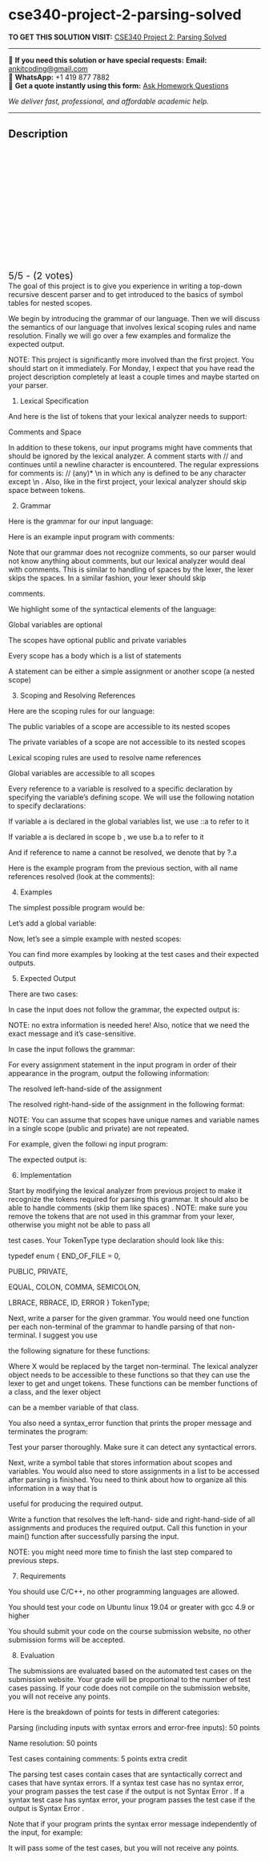 # cse340-project-2-parsing-solved
**TO GET THIS SOLUTION VISIT:** [CSE340 Project 2: Parsing Solved](https://www.ankitcodinghub.com/product/cse340-project-2-parsing-solved/)


---

📩 **If you need this solution or have special requests:** **Email:** ankitcoding@gmail.com  
📱 **WhatsApp:** +1 419 877 7882  
📄 **Get a quote instantly using this form:** [Ask Homework Questions](https://www.ankitcodinghub.com/services/ask-homework-questions/)

*We deliver fast, professional, and affordable academic help.*

---

<h2>Description</h2>



<div class="kk-star-ratings kksr-auto kksr-align-center kksr-valign-top" data-payload="{&quot;align&quot;:&quot;center&quot;,&quot;id&quot;:&quot;54600&quot;,&quot;slug&quot;:&quot;default&quot;,&quot;valign&quot;:&quot;top&quot;,&quot;ignore&quot;:&quot;&quot;,&quot;reference&quot;:&quot;auto&quot;,&quot;class&quot;:&quot;&quot;,&quot;count&quot;:&quot;2&quot;,&quot;legendonly&quot;:&quot;&quot;,&quot;readonly&quot;:&quot;&quot;,&quot;score&quot;:&quot;5&quot;,&quot;starsonly&quot;:&quot;&quot;,&quot;best&quot;:&quot;5&quot;,&quot;gap&quot;:&quot;4&quot;,&quot;greet&quot;:&quot;Rate this product&quot;,&quot;legend&quot;:&quot;5\/5 - (2 votes)&quot;,&quot;size&quot;:&quot;24&quot;,&quot;title&quot;:&quot;CSE340  Project 2: Parsing Solved&quot;,&quot;width&quot;:&quot;138&quot;,&quot;_legend&quot;:&quot;{score}\/{best} - ({count} {votes})&quot;,&quot;font_factor&quot;:&quot;1.25&quot;}">

<div class="kksr-stars">

<div class="kksr-stars-inactive">
            <div class="kksr-star" data-star="1" style="padding-right: 4px">


<div class="kksr-icon" style="width: 24px; height: 24px;"></div>
        </div>
            <div class="kksr-star" data-star="2" style="padding-right: 4px">


<div class="kksr-icon" style="width: 24px; height: 24px;"></div>
        </div>
            <div class="kksr-star" data-star="3" style="padding-right: 4px">


<div class="kksr-icon" style="width: 24px; height: 24px;"></div>
        </div>
            <div class="kksr-star" data-star="4" style="padding-right: 4px">


<div class="kksr-icon" style="width: 24px; height: 24px;"></div>
        </div>
            <div class="kksr-star" data-star="5" style="padding-right: 4px">


<div class="kksr-icon" style="width: 24px; height: 24px;"></div>
        </div>
    </div>

<div class="kksr-stars-active" style="width: 138px;">
            <div class="kksr-star" style="padding-right: 4px">


<div class="kksr-icon" style="width: 24px; height: 24px;"></div>
        </div>
            <div class="kksr-star" style="padding-right: 4px">


<div class="kksr-icon" style="width: 24px; height: 24px;"></div>
        </div>
            <div class="kksr-star" style="padding-right: 4px">


<div class="kksr-icon" style="width: 24px; height: 24px;"></div>
        </div>
            <div class="kksr-star" style="padding-right: 4px">


<div class="kksr-icon" style="width: 24px; height: 24px;"></div>
        </div>
            <div class="kksr-star" style="padding-right: 4px">


<div class="kksr-icon" style="width: 24px; height: 24px;"></div>
        </div>
    </div>
</div>


<div class="kksr-legend" style="font-size: 19.2px;">
            5/5 - (2 votes)    </div>
    </div>
The goal of this project is to give you experience in writing a top-down recursive descent parser and to get introduced to the basics of symbol tables for nested scopes.

We begin by introducing the grammar of our language. Then we will discuss the semantics of our language that involves lexical scoping rules and name resolution. Finally we will go over a few examples and formalize the expected output.

NOTE: This project is significantly more involved than the first project. You should start on it immediately. For Monday, I expect that you have read the project description completely at least a couple times and maybe started on your parser.

1. Lexical Specification

And here is the list of tokens that your lexical analyzer needs to support:

Comments and Space

In addition to these tokens, our input programs might have comments that should be ignored by the lexical analyzer. A comment starts with // and continues until a newline character is encountered. The regular expressions for comments is: // (any)* \n in which any is defined to be any character except \n . Also, like in the first project, your lexical analyzer should skip space between tokens.

2. Grammar

Here is the grammar for our input language:

Here is an example input program with comments:

Note that our grammar does not recognize comments, so our parser would not know anything about comments, but our lexical analyzer would deal with comments. This is similar to handling of spaces by the lexer, the lexer skips the spaces. In a similar fashion, your lexer should skip

comments.

We highlight some of the syntactical elements of the language:

Global variables are optional

The scopes have optional public and private variables

Every scope has a body which is a list of statements

A statement can be either a simple assignment or another scope (a nested scope)

3. Scoping and Resolving References

Here are the scoping rules for our language:

The public variables of a scope are accessible to its nested scopes

The private variables of a scope are not accessible to its nested scopes

Lexical scoping rules are used to resolve name references

Global variables are accessible to all scopes

Every reference to a variable is resolved to a specific declaration by specifying the variable’s defining scope. We will use the following notation to specify declarations:

If variable a is declared in the global variables list, we use ::a to refer to it

If variable a is declared in scope b , we use b.a to refer to it

And if reference to name a cannot be resolved, we denote that by ?.a

Here is the example program from the previous section, with all name references resolved (look at the comments):

4. Examples

The simplest possible program would be:

Let’s add a global variable:

Now, let’s see a simple example with nested scopes:

You can find more examples by looking at the test cases and their expected outputs.

5. Expected Output

There are two cases:

In case the input does not follow the grammar, the expected output is:

NOTE: no extra information is needed here! Also, notice that we need the exact message and it’s case-sensitive.

In case the input follows the grammar:

For every assignment statement in the input program in order of their appearance in the program, output the following information:

The resolved left-hand-side of the assignment

The resolved right-hand-side of the assignment in the following format:

NOTE: You can assume that scopes have unique names and variable names in a single scope (public and private) are not repeated.

For example, given the followi ng input program:

The expected output is:

6. Implementation

Start by modifying the lexical analyzer from previous project to make it recognize the tokens required for parsing this grammar. It should also be able to handle comments (skip them like spaces) . NOTE: make sure you remove the tokens that are not used in this grammar from your lexer, otherwise you might not be able to pass all

test cases. Your TokenType type declaration should look like this:

typedef enum { END_OF_FILE = 0,

PUBLIC, PRIVATE,

EQUAL, COLON, COMMA, SEMICOLON,

LBRACE, RBRACE, ID, ERROR } TokenType;

Next, write a parser for the given grammar. You would need one function per each non-terminal of the grammar to handle parsing of that non-terminal. I suggest you use

the following signature for these functions:

Where X would be replaced by the target non-terminal. The lexical analyzer object needs to be accessible to these functions so that they can use the lexer to get and unget tokens. These functions can be member functions of a class, and the lexer object

can be a member variable of that class.

You also need a syntax_error function that prints the proper message and terminates the program:

Test your parser thoroughly. Make sure it can detect any syntactical errors.

Next, write a symbol table that stores information about scopes and variables. You would also need to store assignments in a list to be accessed after parsing is finished. You need to think about how to organize all this information in a way that is

useful for producing the required output.

Write a function that resolves the left-hand- side and right-hand-side of all assignments and produces the required output. Call this function in your main() function after successfully parsing the input.

NOTE: you might need more time to finish the last step compared to previous steps.

7. Requirements

You should use C/C++, no other programming languages are allowed.

You should test your code on Ubuntu linux 19.04 or greater with gcc 4.9 or higher

You should submit your code on the course submission website, no other submission forms will be accepted.

8. Evaluation

The submissions are evaluated based on the automated test cases on the submission website. Your grade will be proportional to the number of test cases passing. If your code does not compile on the submission website, you will not receive any points.

Here is the breakdown of points for tests in different categories:

Parsing (including inputs with syntax errors and error-free inputs): 50 points

Name resolution: 50 points

Test cases containing comments: 5 points extra credit

The parsing test cases contain cases that are syntactically correct and cases that have syntax errors. If a syntax test case has no syntax error, your program passes the test case if the output is not Syntax Error . If a syntax test case has syntax error, your program passes the test case if the output is Syntax Error .

Note that if your program prints the syntax error message independently of the input, for example:

It will pass some of the test cases, but you will not receive any points.
